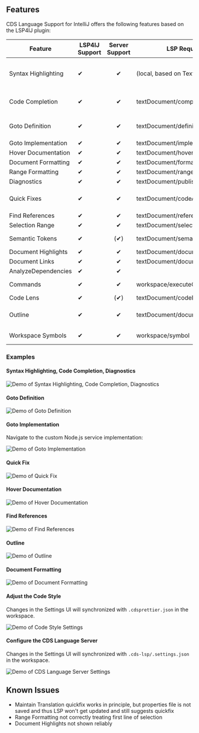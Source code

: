 ## Features

CDS Language Support for IntelliJ offers the following features based on the LSP4IJ plugin:

| Feature             | LSP4IJ Support | Server Support | LSP Request                      | Remarks                                                                                        | Tested Working                |
| ------------------- | -------------- | :------------: | -------------------------------- | ---------------------------------------------------------------------------------------------- | ----------------------------- |
| Syntax Highlighting | ✔              |       ✔        | (local, based on TextMate)       | TM Bundle is automatically registered on plugin installation (and disabled on uninstallation). | ✓                             |
| Code Completion     | ✔              |       ✔        | textDocument/completion          | Completing with global identifiers supported with completionItem/resolve                       | ✓ local, global identifiers   |
| Goto Definition     | ✔              |       ✔        | textDocument/definition          |                                                                                                | ✓ *Go declaration or usages*  |
| Goto Implementation | ✔              |       ✔        | textDocument/implementation      |                                                                                                | ✓                             |
| Hover Documentation | ✔              |       ✔        | textDocument/hover               |                                                                                                | ✓                             |
| Document Formatting | ✔              |       ✔        | textDocument/formatting          |                                                                                                | ✓                             |
| Range Formatting    | ✔              |       ✔        | textDocument/rangeFormatting     | Format selected text ranges                                                                    | ✓                             |
| Diagnostics         | ✔              |       ✔        | textDocument/publishDiagnostics  | Problems (errors, warnings).                                                                   | ✓                             |
| Quick Fixes         | ✔              |       ✔        | textDocument/codeAction          | Only for Diagnostics, no Intention Actions provided by server yet                              | ✓                             |
| Find References     | ✔              |       ✔        | textDocument/references          |                                                                                                | ✓                             |
| Selection Range     | ✔              |       ✔        | textDocument/selectionRange      | Smart selection expansion                                                                      | ❌                            |
| Semantic Tokens     | ✔              |      (✔)       | textDocument/semanticTokens/full | Server supports only textDocument/semanticTokens                                               | n/a                           |
| Document Highlights | ✔              |       ✔        | textDocument/documentHighlight   |                                                                                                | ✓                             |
| Document Links      | ✔              |       ✔        | textDocument/documentLink        |                                                                                                | ✓                             |
| AnalyzeDependencies | ✔              |       ✔        |                                  | Statistics for imported path                                                                   | ✓                             |
| Commands            | ✔              |       ✔        | workspace/executeCommand         |                                                                                                | (implicitly tested)           |
| Code Lens           | ✔              |      (✔)       | textDocument/codeLens            | Only used to display statistics                                                                | ✓                             |
| Outline             | ✔              |       ✔        | textDocument/documentSymbol      | both flat and hierarchical (IJ seems to only support hierarchical)                             | ✓ (hierarchical)              |
| Workspace Symbols   | ✔              |       ✔        | workspace/symbol                 | Workspace-wide symbol search                                                                   | ✓                             |

### Examples

#### Syntax Highlighting, Code Completion, Diagnostics

![Demo of Syntax Highlighting, Code Completion, Diagnostics](.assets/syntax+completion+diagnostics.png)

#### Goto Definition

![Demo of Goto Definition](.assets/goto_definition.gif)

#### Goto Implementation

Navigate to the custom Node.js service implementation:

![Demo of Goto Implementation](.assets/goto_implementation.gif)

#### Quick Fix

![Demo of Quick Fix](.assets/quick_fix.png)

#### Hover Documentation

![Demo of Hover Documentation](.assets/hover_documentation.png)

#### Find References

![Demo of Find References](.assets/find_references.png)

#### Outline

![Demo of Outline](.assets/outline.png)

#### Document Formatting

![Demo of Document Formatting](.assets/document_formatting.gif)

#### Adjust the Code Style

Changes in the Settings UI will synchronized with `.cdsprettier.json` in the workspace.

![Demo of Code Style Settings](.assets/code_style_settings.png)

#### Configure the CDS Language Server

Changes in the Settings UI will synchronized with `.cds-lsp/.settings.json` in the workspace.

![Demo of CDS Language Server Settings](.assets/cds_language_server_settings.png)

## Known Issues

- Maintain Translation quickfix works in principle, but properties file is not saved and thus LSP won't get updated and
  still suggests quickfix
- Range Formatting not correctly treating first line of selection
- Document Highlights not shown reliably
